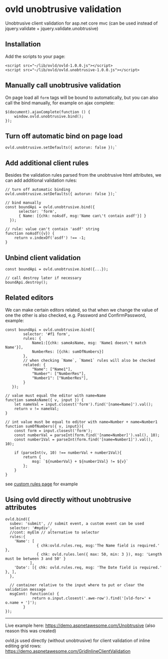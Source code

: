 # ovld unobtrusive validation
Unobtrusive client validation for asp.net core mvc
(can be used instead of jquery.validate + jquery.validate.unobtrusive)

## Installation
Add the scripts to your page:
```
<script src="~/lib/ovld/ovld-1.0.0.js"></script>
<script src="~/lib/ovld/ovld.unobtrusive-1.0.0.js"></script>
```
## Manually call unobtrusive validation
On page load all `form` tags will be bound to automatically, but you can also call the bind manually, for example on ajax complete:
```
$(document).ajaxComplete(function () {
    window.ovld.unobtrusive.bind();
});
```
## Turn off automatic bind on page load
```
ovld.unobtrusive.setDefaults({ autorun: false });`
```
## Add additional client rules 
Besides the validation rules parsed from the unobtrusive html attributes, we can add additional validation rules:
```
// turn off automatic binding
ovld.unobtrusive.setDefaults({ autorun: false });`

// bind manually 
const boundApi = ovld.unobtrusive.bind({
      selector: 'form',
      { Name: [{chk: noAsdf, msg:'Name can\'t contain asdf'}] }
  });

// rule: value can't contain 'asdf' string
function noAsdf({v}) {
    return v.indexOf('asdf') !== -1;
}
```
## Unbind client validation
```
const boundApi = ovld.unobtrusive.bind({...});

// call destroy later if necessary
boundApi.destroy();
```
## Related editors
We can make certain editors related, so that when we change the value of one the other is also checked, e.g. Password and ConfirmPassword, example:
```
const boundApi = ovld.unobtrusive.bind({
        selector: '#f1 form',
        rules: {            
            Name1:[{chk: sameAsName, msg: 'Name1 doesn\'t match Name'}],
            NumberRes: [{chk: sumOfNumbers}]
        },
        // when checking `Name`, `Name1` rules will also be checked
        related: {
            "Name": ["Name1"],
            "Number": ["NumberRes"],
            "Number1": ["NumberRes"],
        }
   });

// value must equal the editor with name=Name
function sameAsName({ v, input }) {
    let nameVal = input.closest('form').find('[name=Name]').val();
    return v != nameVal;
}

// int value must be equal to editor with name=Number + name=Number1
function sumOfNumbers({ v, input}){
    const form = input.closest('form');
    const numberVal = parseInt(form.find('[name=Number]').val(), 10);
    const number1Val = parseInt(form.find('[name=Number1]').val(), 10);

    if (parseInt(v, 10) !== numberVal + number1Val){
        return {
            msg: `${numberVal} + ${number1Val} != ${v}`
        };
    }
}
```
see [custom rules page](https://github.com/omuleanu/ovld-unobtrusive/blob/main/samples/OvldUnobsVld1/OvldUnobsVld1/Views/Home/CustomRules.cshtml) for example
## Using ovld directly without unobtrusive attributes
```
ovld.bind({
  subev: 'submit', // submit event, a custom event can be used
  selector: '#mydiv',
  //cont: myElm // alternative to selector
  rules:{
    'Name': [
              { chk:ovld.rules.req, msg:'The Name field is required.' },
              { chk: ovld.rules.len({ max: 50, min: 3 }), msg: 'Length must be between 3 and 50' }
           ],
    'Date': [{ chk: ovld.rules.req, msg: 'The Date field is required.' }, ],
  },

  // container relative to the input where to put or clear the validation message
  msgCont: function(o) {
            return o.input.closest('.awe-row').find('[vld-for=' + o.name + ']');
        }
});
```
---
Live example here: https://demo.aspnetawesome.com/Unobtrusive 
(also reason this was created)

ovld.js used directly (without unobtrusive) for client validation of inline editing grid rows:
https://demo.aspnetawesome.com/GridInlineClientValidation

